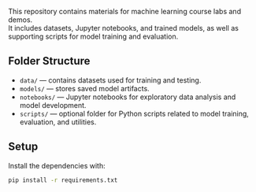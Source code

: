This repository contains materials for machine learning course labs and demos.  
It includes datasets, Jupyter notebooks, and trained models, as well as supporting scripts for model training and evaluation.  

## Folder Structure
- `data/` — contains datasets used for training and testing.
- `models/` — stores saved model artifacts.
- `notebooks/` — Jupyter notebooks for exploratory data analysis and model development.
- `scripts/` — optional folder for Python scripts related to model training, evaluation, and utilities.

## Setup
Install the dependencies with:
```bash
pip install -r requirements.txt